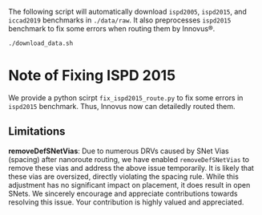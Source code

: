 The following script will automatically download `ispd2005`, `ispd2015`, and `iccad2019` benchmarks in `./data/raw`. It also preprocesses `ispd2015` benchmark to fix some errors when routing them by Innovus®.
```bash
./download_data.sh
```

# Note of Fixing ISPD 2015
We provide a python scirpt `fix_ispd2015_route.py` to fix some errors in `ispd2015` benchmark. Thus, Innovus now can detailedly routed them.

## Limitations
**removeDefSNetVias**: Due to numerous DRVs caused by SNet Vias (spacing) after nanoroute routing, we have enabled `removeDefSNetVias` to remove these vias and address the above issue temporarily. It is likely that these vias are oversized, directly violating the spacing rule. While this adjustment has no significant impact on placement, it does result in open SNets. We sincerely encourage and appreciate contributions towards resolving this issue. Your contribution is highly valued and appreciated.